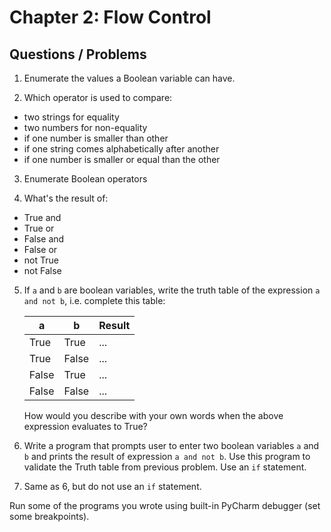 # Chapter 2: Flow Control

## Questions / Problems

1. Enumerate the values a Boolean variable can have.

2. Which operator is used to compare:
  - two strings for equality
  - two numbers for non-equality
  - if one number is smaller than other
  - if one string comes alphabetically after another
  - if one number is smaller or equal than the other

3. Enumerate Boolean operators

4. What's the result of:
  - True and <any other value>
  - True or <any other value>
  - False and <any other value>
  - False or <any other value>
  - not True
  - not False

5. If `a` and `b` are boolean variables, write the truth table of
   the expression `a and not b`, i.e. complete this table:

    a  |  b  | Result |
   --- | --- | --- |
    True | True | ...| 
    True | False | ...
    False | True | ...
    False | False | ...
    
    How would you describe with your own words when the above expression
    evaluates to True?

6. Write a program that prompts user to enter two boolean
  variables `a` and `b` and prints the result of expression
  `a and not b`. Use this program to validate the Truth table
  from previous problem. Use an `if` statement.
  
7. Same as 6, but do not use an `if` statement.




Run some of the programs you wrote using built-in PyCharm
  debugger (set some breakpoints).

